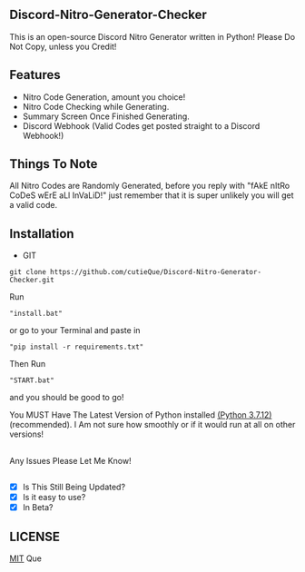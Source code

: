 ## Discord-Nitro-Generator-Checker
This is an open-source Discord Nitro Generator written in Python! Please Do Not Copy, unless you Credit!
## Features
+ Nitro Code Generation, amount you choice!
+ Nitro Code Checking while Generating.
+ Summary Screen Once Finished Generating.
+ Discord Webhook (Valid Codes get posted straight to a Discord Webhook!)
## Things To Note
All Nitro Codes are Randomly Generated, before you reply with "fAkE nItRo CoDeS wErE aLl InVaLiD!" just remember that it is super unlikely you will get a valid code. 
## Installation
+ GIT 
```
git clone https://github.com/cutieQue/Discord-Nitro-Generator-Checker.git
```
Run 
```
"install.bat"
``` 
or go to your Terminal and paste in 
```
"pip install -r requirements.txt"
```
Then Run 
```
"START.bat"
```
and you should be good to go!

You MUST Have The Latest Version of Python installed [(Python 3.7.12)](https://www.python.org/downloads/release/python-3712/) (recommended). I Am not sure how smoothly or if it would run at all on other versions!
##
Any Issues Please Let Me Know!
##
- [x] Is This Still Being Updated?
- [x] Is it easy to use?
- [x] In Beta?
## LICENSE
[MIT](LICENSE) Que
